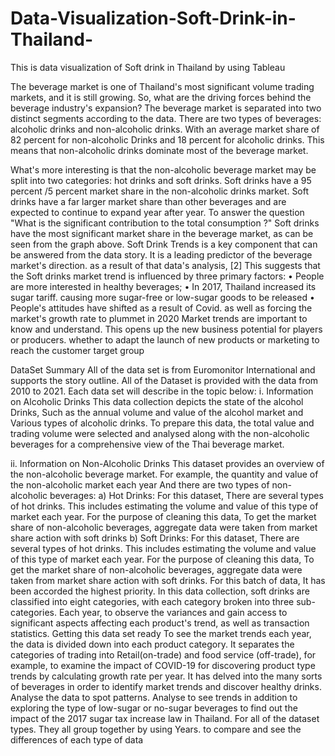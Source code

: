 # Data-Visualization-Soft-Drink-in-Thailand-
This is data visualization of Soft drink in Thailand by using Tableau

  The beverage market is one of Thailand's most significant volume trading markets, and it is still growing. So, what are the driving forces behind the beverage industry's expansion? The beverage market is separated into two distinct segments according to the data. There are two types of beverages: alcoholic drinks and non-alcoholic drinks. With an average market share of 82 percent for non-alcoholic Drinks and 18 percent for alcoholic drinks. This means that non-alcoholic drinks dominate most of the beverage market.

  What's more interesting is that the non-alcoholic beverage market may be split into two categories: hot drinks and soft drinks. Soft drinks have a 95 percent /5 percent market share in the non-alcoholic drinks market. Soft drinks have a far larger market share than other beverages and are expected to continue to expand year after year. To answer the question "What is the significant contribution to the total consumption ?"
Soft drinks have the most significant market share in the beverage market, as can be seen from the graph above.
Soft Drink Trends is a key component that can be answered from the data story. It is a leading predictor of the beverage market's direction. as a result of that data's analysis, [2] This suggests that the Soft drinks market trend is influenced by three primary factors:
• People are more interested in healthy beverages;
• In 2017, Thailand increased its sugar tariff. causing more sugar-free or low-sugar goods to be released
• People's attitudes have shifted as a result of Covid. as well as forcing the market's growth rate to plummet in 2020
Market trends are important to know and understand. This opens up the new business potential for players or producers. whether to adapt the launch of new products or marketing to reach the customer target group

DataSet Summary
  All of the data set is from Euromonitor International and supports the story outline. All of the Dataset is provided with the data from 2010 to 2021. Each data set will describe in the topic below:
i. Information on Alcoholic Drinks
This data collection depicts the state of the alcohol Drinks, Such as the annual volume and value of the alcohol market and Various types of alcoholic drinks. To prepare this data, the total value and trading volume were selected and analysed along with the non-alcoholic beverages for a comprehensive view of the Thai beverage market.

ii. Information on Non-Alcoholic Drinks
This dataset provides an overview of the non-alcoholic beverage market. For example, the quantity and value of the non-alcoholic market each year And there are two types of non-alcoholic beverages:
  a) Hot Drinks:
For this dataset, There are several types of hot drinks. This includes estimating the volume and value of this type of market each year. For the purpose of cleaning this data, To get the market share of non-alcoholic beverages, aggregate data were taken from market share action with soft drinks
  b) Soft Drinks:
For this dataset, There are several types of hot drinks. This includes estimating the volume and value of this type of market each year. For the purpose of cleaning this data, To get the market share of non-alcoholic beverages, aggregate data were taken from market share action with soft drinks. For this batch of data, It has been accorded the highest priority. In this data collection, soft drinks are classified into eight categories, with each category broken into three sub-categories. Each year, to observe the variances and gain access to significant aspects affecting each product's trend, as well as transaction statistics. Getting this data set ready To see the market trends each year, the data is divided down into each product category. It separates the categories of trading into Retail(on-trade) and food service (off-trade), for example, to examine the impact of COVID-19 for discovering product type trends by calculating growth rate per year. It has delved into the many sorts of beverages in order to identify market trends and discover healthy drinks. Analyse the data to spot patterns. Analyse to see trends in addition to exploring the type of low-sugar or no-sugar beverages to find out the impact of the 2017 sugar tax increase law in Thailand.
For all of the dataset types. They all group together by using Years. to compare and see the differences of each type of data

